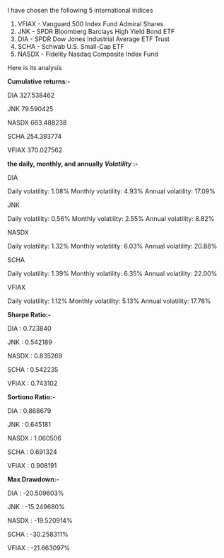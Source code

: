 I have chosen the following 5 international indices
1. VFIAX - Vanguard 500 Index Fund Admiral Shares
2. JNK - SPDR Bloomberg Barclays High Yield Bond ETF
3. DIA - SPDR Dow Jones Industrial Average ETF Trust
4. SCHA - Schwab U.S. Small-Cap ETF
5. NASDX - Fidelity Nasdaq Composite Index Fund

Here is its analysis

**Cumulative returns:-**

DIA      327.538462

JNK       79.590425

NASDX    663.488238

SCHA     254.393774

VFIAX    370.027562

****the daily, monthly, and annually *Volatility* :-****

DIA

Daily volatility:  1.08%
Monthly volatility:  4.93%
Annual volatility:  17.09%

JNK

Daily volatility:  0.56%
Monthly volatility:  2.55%
Annual volatility:  8.82%

NASDX

Daily volatility:  1.32%
Monthly volatility:  6.03%
Annual volatility:  20.88%

SCHA

Daily volatility:  1.39%
Monthly volatility:  6.35%
Annual volatility:  22.00%

VFIAX

Daily volatility:  1.12%
Monthly volatility:  5.13%
Annual volatility:  17.76%

****Sharpe Ratio:-****

DIA :  0.723840

JNK :  0.542189

NASDX :  0.835269

SCHA :  0.542235

VFIAX :  0.743102

****Sortiono Ratio:-****

DIA :  0.868679

JNK :  0.645181

NASDX :  1.060506

SCHA :  0.691324

VFIAX :  0.908191

****Max Drawdown:-****

DIA :  -20.509603%

JNK :  -15.249680%

NASDX :  -19.520914%

SCHA :  -30.258311%

VFIAX :  -21.663097%
